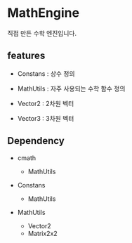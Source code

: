 # MathEngine
직접 만든 수학 엔진입니다.

## features 
- Constans : 상수 정의

- MathUtils : 자주 사용되는 수학 함수 정의

- Vector2 : 2차원 벡터
- Vector3 : 3차원 벡터

## Dependency
- cmath
  - MathUtils
  
- Constans
  - MathUtils

- MathUtils
  - Vector2
  - Matrix2x2